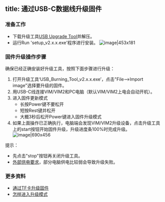 title: 通过USB-C数据线升级固件
---

### 准备工作
* 下载升级工具[USB Upgrade Tool](http://www.mediafire.com/file/mvf43ds0iacs8i7/USB_Burning_Tool_v2.0.8_x86.rar)并解压。
* 运行Run 'setup_v2.x.x.exe'程序进行安装。
![image|453x181](/images/usb_upgrade_tool_setup_v208.png) 

### 固件升级操作步骤
确保已经正确安装好升级工具，按照下面步骤进行升级：

1. 打开升级工具‘USB_Burning_Tool_v2.x.x.exe’，点击"File-->Import image"选择要升级的固件。
2. 用USB-C线连接VIM/VIM2和PC电脑（默认VIM/VIM2上电会自动开机）。
3. 进入固件更新模式
   * 长按Power键不要松开
   * 短按Rest键并松开
   * 大概3秒后松开Power键进入固件升级模式
4.  如果上面操作已正确执行，电脑端会发现VIM/VIM2升级设备，点击升级工具上的start按钮开始固件升级，升级进度条100%时完成升级。
![image|690x456](/images/usb_upgrade_tool_interface_v208.png)

提示：
* 先点击"stop"按钮再关闭升级工具。
* [外部供电要求](http://docs.khadas.com/basics/ExtraPowerInput/)，部分电脑供电比较弱会导致升级失败。

### 更多资料
 * [通过TF卡升级固件](http://docs.khadas.com/bootcamp/UpgradeViaTFBurningCard/)
 * [怎样进入升级模式](/zh-cn/vim/HowtoBootIntoUpgradeMode.html)

